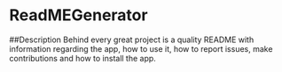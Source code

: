 # ReadMEGenerator

##Description
Behind every great project is a quality README with information regarding the app, how to use it, how to report issues, make contributions and how to install the app.
